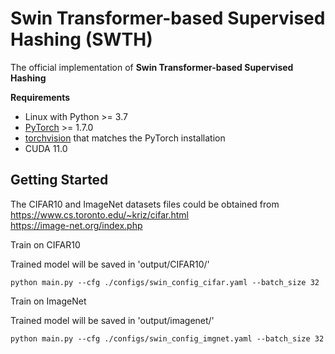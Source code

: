 # Swin Transformer-based Supervised Hashing (SWTH)

The official implementation of **Swin Transformer-based Supervised Hashing**

**Requirements**

* Linux with Python >= 3.7
* [PyTorch](https://pytorch.org/get-started/locally/) >= 1.7.0
* [torchvision](https://github.com/pytorch/vision/) that matches the PyTorch installation
* CUDA 11.0


## Getting Started

The CIFAR10 and ImageNet datasets files could be obtained from \
https://www.cs.toronto.edu/~kriz/cifar.html \
https://image-net.org/index.php

Train on CIFAR10

Trained model will be saved in 'output/CIFAR10/'

```
python main.py --cfg ./configs/swin_config_cifar.yaml --batch_size 32
```



Train on ImageNet

Trained model will be saved in 'output/imagenet/'

```
python main.py --cfg ./configs/swin_config_imgnet.yaml --batch_size 32
```
